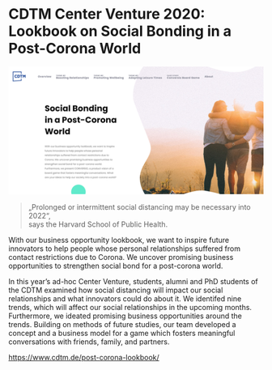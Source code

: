 # CDTM Center Venture 2020:<br>Lookbook on Social Bonding in a Post-Corona World


![Post-Corona Lookbook](https://github.com/chrmk/post-corona-lookbook/blob/master/img/post-corona-lookbook.png?raw=true)

> „Prolonged or intermittent social distancing may be necessary into 2022“,  
says the Harvard School of Public Health.  

With our business opportunity lookbook, we want to inspire future innovators to help people whose personal relationships suffered from contact restrictions due to
Corona. We uncover promising business opportunities to strengthen social bond for a post-corona world.  

In this year’s ad-hoc Center Venture, students, alumni and PhD students of the CDTM examined how social distancing will impact our social relationships and what innovators could do about it. We identifed nine trends, which will affect our social relationships in the upcoming months. Furthermore, we ideated promising business opportunities around the trends. Building on methods of future studies, our team developed a concept and a business model for a game which fosters meaningful conversations with friends, family, and partners.  

https://www.cdtm.de/post-corona-lookbook/
